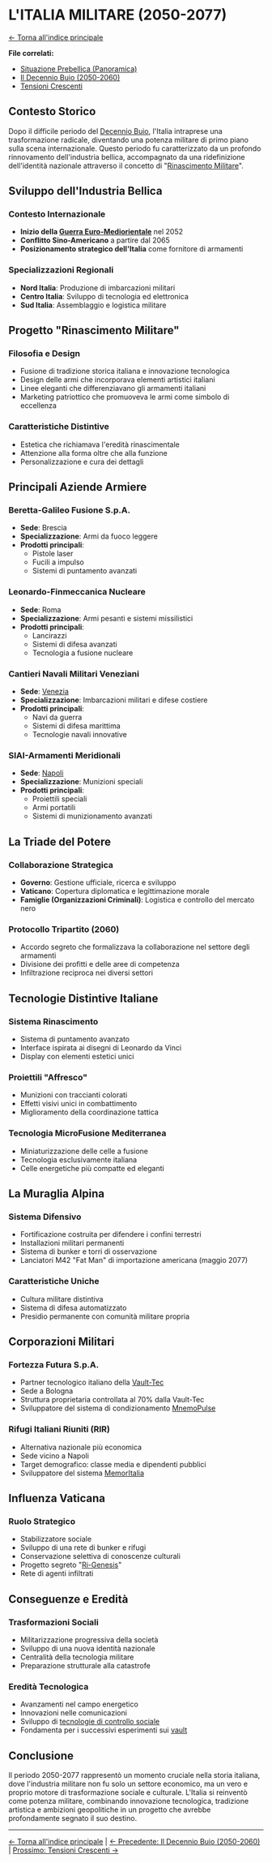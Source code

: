 # L'ITALIA MILITARE (2050-2077)

[← Torna all'indice principale](01.0-indice-principale.md)

**File correlati:**
- [Situazione Prebellica (Panoramica)](02.0-situazione-prebellica-panoramica.md)
- [Il Decennio Buio (2050-2060)](02.2-decennio-buio.md)
- [Tensioni Crescenti](02.4-tensioni-finali.md)

## Contesto Storico

Dopo il difficile periodo del [Decennio Buio](02.2-decennio-buio.md), l'Italia intraprese una trasformazione radicale, diventando una potenza militare di primo piano sulla scena internazionale. Questo periodo fu caratterizzato da un profondo rinnovamento dell'industria bellica, accompagnato da una ridefinizione dell'identità nazionale attraverso il concetto di "[Rinascimento Militare](#progetto-rinascimento-militare)".

<a id="industria-bellica"></a>
## Sviluppo dell'Industria Bellica

### Contesto Internazionale
- **Inizio della [Guerra Euro-Mediorientale](02.2-decennio-buio.md#guerra-euro-mediorientale)** nel 2052
- **Conflitto Sino-Americano** a partire dal 2065
- **Posizionamento strategico dell'Italia** come fornitore di armamenti

### Specializzazioni Regionali
- **Nord Italia**: Produzione di imbarcazioni militari
- **Centro Italia**: Sviluppo di tecnologia ed elettronica
- **Sud Italia**: Assemblaggio e logistica militare

<a id="progetto-rinascimento-militare"></a>
## Progetto "Rinascimento Militare"

### Filosofia e Design
- Fusione di tradizione storica italiana e innovazione tecnologica
- Design delle armi che incorporava elementi artistici italiani
- Linee eleganti che differenziavano gli armamenti italiani
- Marketing patriottico che promuoveva le armi come simbolo di eccellenza

### Caratteristiche Distintive
- Estetica che richiamava l'eredità rinascimentale
- Attenzione alla forma oltre che alla funzione
- Personalizzazione e cura dei dettagli

<a id="aziende-armiere"></a>
## Principali Aziende Armiere

### Beretta-Galileo Fusione S.p.A.
- **Sede**: Brescia
- **Specializzazione**: Armi da fuoco leggere
- **Prodotti principali**:
  - Pistole laser
  - Fucili a impulso
  - Sistemi di puntamento avanzati

### Leonardo-Finmeccanica Nucleare
- **Sede**: Roma
- **Specializzazione**: Armi pesanti e sistemi missilistici
- **Prodotti principali**:
  - Lancirazzi
  - Sistemi di difesa avanzati
  - Tecnologia a fusione nucleare

### Cantieri Navali Militari Veneziani
- **Sede**: [Venezia](../06-luoghi/06.2-venezia.md)
- **Specializzazione**: Imbarcazioni militari e difese costiere
- **Prodotti principali**:
  - Navi da guerra
  - Sistemi di difesa marittima
  - Tecnologie navali innovative

### SIAI-Armamenti Meridionali
- **Sede**: [Napoli](../06-luoghi/06.1-parthenope.md)
- **Specializzazione**: Munizioni speciali
- **Prodotti principali**:
  - Proiettili speciali
  - Armi portatili
  - Sistemi di munizionamento avanzati

<a id="triade-del-potere"></a>
## La Triade del Potere

### Collaborazione Strategica
- **Governo**: Gestione ufficiale, ricerca e sviluppo
- **Vaticano**: Copertura diplomatica e legittimazione morale
- **Famiglie (Organizzazioni Criminali)**: Logistica e controllo del mercato nero

<a id="protocollo-tripartito"></a>
### Protocollo Tripartito (2060)
- Accordo segreto che formalizzava la collaborazione nel settore degli armamenti
- Divisione dei profitti e delle aree di competenza
- Infiltrazione reciproca nei diversi settori

<a id="tecnologie-distintive-italiane"></a>
## Tecnologie Distintive Italiane

### Sistema Rinascimento
- Sistema di puntamento avanzato
- Interface ispirata ai disegni di Leonardo da Vinci
- Display con elementi estetici unici

### Proiettili "Affresco"
- Munizioni con traccianti colorati
- Effetti visivi unici in combattimento
- Miglioramento della coordinazione tattica

<a id="tecnologie-di-fusione"></a>
### Tecnologia MicroFusione Mediterranea
- Miniaturizzazione delle celle a fusione
- Tecnologia esclusivamente italiana
- Celle energetiche più compatte ed eleganti

<a id="muraglia-alpina"></a>
## La Muraglia Alpina

### Sistema Difensivo
- Fortificazione costruita per difendere i confini terrestri
- Installazioni militari permanenti
- Sistema di bunker e torri di osservazione
- Lanciatori M42 "Fat Man" di importazione americana (maggio 2077)

### Caratteristiche Uniche
- Cultura militare distintiva
- Sistema di difesa automatizzato
- Presidio permanente con comunità militare propria

<a id="corporazioni-militari"></a>
## Corporazioni Militari

<a id="fortezza-futura"></a>
### Fortezza Futura S.p.A.
- Partner tecnologico italiano della [Vault-Tec](02.4-tensioni-finali.md#la-corsa-ai-vault)
- Sede a Bologna
- Struttura proprietaria controllata al 70% dalla Vault-Tec
- Sviluppatore del sistema di condizionamento [MnemoPulse](../09-vault/09.4-controllo-mentale.md)

<a id="rifugi-italiani-riuniti"></a>
### Rifugi Italiani Riuniti (RIR)
- Alternativa nazionale più economica
- Sede vicino a Napoli
- Target demografico: classe media e dipendenti pubblici
- Sviluppatore del sistema [MemorItalia](../09-vault/09.4-controllo-mentale.md)

<a id="influenza-vaticana"></a>
## Influenza Vaticana

### Ruolo Strategico
- Stabilizzatore sociale
- Sviluppo di una rete di bunker e rifugi
- Conservazione selettiva di conoscenze culturali
- Progetto segreto "[Ri-Genesis](../09-vault/09.4-controllo-mentale.md#progetto-ri-genesis)"
- Rete di agenti infiltrati

## Conseguenze e Eredità

### Trasformazioni Sociali
- Militarizzazione progressiva della società
- Sviluppo di una nuova identità nazionale
- Centralità della tecnologia militare
- Preparazione strutturale alla catastrofe

### Eredità Tecnologica
- Avanzamenti nel campo energetico
- Innovazioni nelle comunicazioni
- Sviluppo di [tecnologie di controllo sociale](../09-vault/09.4-controllo-mentale.md)
- Fondamenta per i successivi esperimenti sui [vault](../09-vault/09.0-vault-panoramica.md)

## Conclusione

Il periodo 2050-2077 rappresentò un momento cruciale nella storia italiana, dove l'industria militare non fu solo un settore economico, ma un vero e proprio motore di trasformazione sociale e culturale. L'Italia si reinventò come potenza militare, combinando innovazione tecnologica, tradizione artistica e ambizioni geopolitiche in un progetto che avrebbe profondamente segnato il suo destino.

---

[← Torna all'indice principale](01.0-indice-principale.md) | [← Precedente: Il Decennio Buio (2050-2060)](02.2-decennio-buio.md) | [Prossimo: Tensioni Crescenti →](02.4-tensioni-finali.md)
